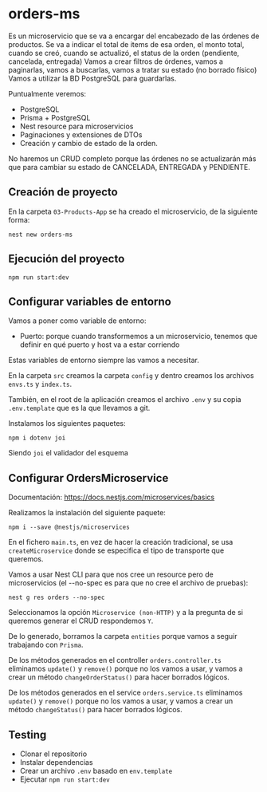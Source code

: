 # orders-ms

Es un microservicio que se va a encargar del encabezado de las órdenes de productos. Se va a indicar el total de items de esa orden, el monto total, cuando se creó, cuando se actualizó, el status de la orden (pendiente, cancelada, entregada) Vamos a crear filtros de órdenes, vamos a paginarlas, vamos a buscarlas, vamos a tratar su estado (no borrado físico) Vamos a utilizar la BD PostgreSQL para guardarlas.

Puntualmente veremos:

- PostgreSQL
- Prisma + PostgreSQL
- Nest resource para microservicios
- Paginaciones y extensiones de DTOs
- Creación y cambio de estado de la orden.

No haremos un CRUD completo porque las órdenes no se actualizarán más que para cambiar su estado de CANCELADA, ENTREGADA y PENDIENTE.

## Creación de proyecto

En la carpeta `03-Products-App` se ha creado el microservicio, de la siguiente forma:

```
nest new orders-ms
```

## Ejecución del proyecto

```
npm run start:dev
```

## Configurar variables de entorno

Vamos a poner como variable de entorno:

- Puerto: porque cuando transformemos a un microservicio, tenemos que definir en qué puerto y host va a estar corriendo

Estas variables de entorno siempre las vamos a necesitar.

En la carpeta `src` creamos la carpeta `config` y dentro creamos los archivos `envs.ts` y `index.ts`.

También, en el root de la aplicación creamos el archivo `.env` y su copia `.env.template` que es la que llevamos a git.

Instalamos los siguientes paquetes:

```
npm i dotenv joi
```

Siendo `joi` el validador del esquema

## Configurar OrdersMicroservice

Documentación: https://docs.nestjs.com/microservices/basics

Realizamos la instalación del siguiente paquete:

```
npm i --save @nestjs/microservices
```

En el fichero `main.ts`, en vez de hacer la creación tradicional, se usa `createMicroservice` donde se especifica el tipo de transporte que queremos.

Vamos a usar Nest CLI para que nos cree un resource pero de microservicios (el --no-spec es para que no cree el archivo de pruebas):

```
nest g res orders --no-spec
```

Seleccionamos la opción `Microservice (non-HTTP)` y a la pregunta de si queremos generar el CRUD respondemos `Y`.

De lo generado, borramos la carpeta `entities` porque vamos a seguir trabajando con `Prisma`.

De los métodos generados en el controller `orders.controller.ts` eliminamos `update()` y `remove()` porque no los vamos a usar, y vamos a crear un método `changeOrderStatus()` para hacer borrados lógicos.

De los métodos generados en el service `orders.service.ts` eliminamos `update()` y `remove()` porque no los vamos a usar, y vamos a crear un método `changeStatus()` para hacer borrados lógicos.

## Testing

- Clonar el repositorio
- Instalar dependencias
- Crear un archivo `.env` basado en `env.template`
- Ejecutar `npm run start:dev`
